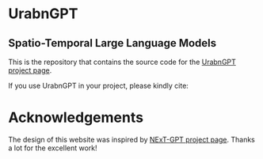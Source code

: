 # UrabnGPT
## Spatio-Temporal Large Language Models

This is the repository that contains the source code for the [UrabnGPT project page](https://urban-gpt.github.io/).

If you use UrabnGPT in your project, please kindly cite:

# Acknowledgements
The design of this website was inspired by [NExT-GPT project page](https://next-gpt.github.io/). Thanks a lot for the excellent work!
